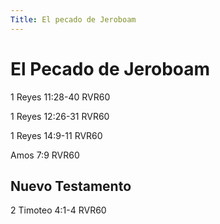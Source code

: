```yaml
---
Title: El pecado de Jeroboam
---
```


# El Pecado de Jeroboam

1 Reyes 11:28-40 RVR60

1 Reyes 12:26-31 RVR60

1 Reyes 14:9-11 RVR60

Amos 7:9 RVR60



## Nuevo Testamento

2 Timoteo 4:1-4 RVR60